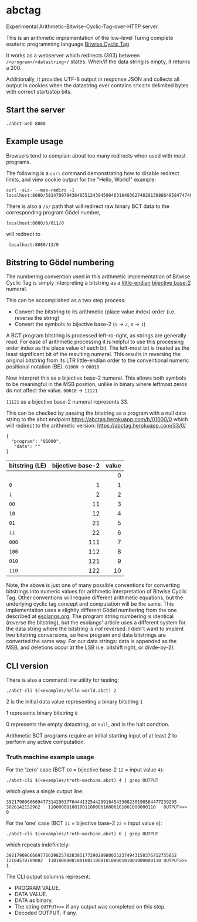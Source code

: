 # abctag
Experimental Arithmetic-Bitwise-Cyclic-Tag-over-HTTP server.

This is an arithmetic implementation of the low-level Turing complete esoteric programming language [Bitwise Cyclic Tag](https://esolangs.org/wiki/Bitwise_Cyclic_Tag)

It works as a webserver which redirects (303) between `/<program>/<datastring>/` states. When/if the data string is empty, it returns a 200.

Additionally, it provides UTF-8 output in response JSON and collects all output in cookies when the datastring ever contains `STX` `ETX` delimited bytes with correct start/stop bits.

## Start the server

    ./abct-web 8080

## Example usage

Browsers tend to complain about too many redirects when used with most programs.

The following is a `curl` command demonstrating how to disable redirect limits, and view cookie output for the "Hello, World!" example:

    curl -sLc- --max-redirs -1 localhost:8080/5814709794364855124394590463104036274829130886495847474077938692059840777884347510099960415045708498000107405098735286987994946170377558/2

There is also a `/b/` path that will redirect raw binary BCT data to the corresponding program Gödel number, 

    localhost:8080/b/011/0

will redirect to

     localhost:8080/13/0

## Bitstring to Gödel numbering

The numbering convention used in this arithmetic implementation of Bitwise Cyclic Tag is simply interpreting a bitstring as a [little-endian](https://en.wikipedia.org/wiki/Endianness) [bijective base-2](https://en.wikipedia.org/wiki/Bijective_numeration) numeral.

This can be accomplished as a two step process:

* Convert the bitstring to its arithmetic (place value index) order (i.e. reverse the string)
* Convert the symbols to bijective base-2 (`1` → `2`, `0` → `1`)

A BCT program bitstring is processed left-ro-right, as strings are generally read. For ease of arithmetic processing it is helpful to use this processing order index as the place value of each bit.
The left-most bit is treated as the least significant bit of the resulting numeral. This results in reversing the original bitstring from its LTR little-endian order to the conventional numeric positional notation (BE).
`01000` → `00010`

Now interpret this as a bijective base-2 numeral. This allows both symbols to be meaningful in the MSB position, unlike in binary where leftmost zeros do not affect the value.
`00010` → `11121`

`11121` as a bijective base-2 numeral represents 33.

This can be checked by passing the bitstring as a program with a null data string to the abct endpoint
https://abctag.herokuapp.com/b/01000/0 which will redirect to the arithmetic version: https://abctag.herokuapp.com/33/0/

```
{
  "program": "01000",
   "data": ""
}
```

| bitstring (LE) | bijective base-2 | value |
|:---------------|-----------------:|------:|
|           |                  | 0 |
| `0`       |  1               | 1 |
| `1`       |  2               | 2 |
| `00`      | 11               | 3 |
| `10`      | 12               | 4 |
| `01`      | 21               | 5 |
| `11`      | 22               | 6 |
| `000`     | 111              | 7 |
| `100`     | 112              | 8 |
| `010`     | 121              | 9 |
| `110`     | 122              | 10|


Note, the above is just one of many possible conventions for converting bitstrings into numeric values for arithmetic interpretation of Bitwise Cyclic Tag.
Other conventions will require different arithmetic equations, but the underlying cyclic tag concept and computation will be the same. This implementation uses a slightly different Gödel numbering from the one described at [esolangs.org](https://esolangs.org/wiki/Bitwise_Cyclic_Tag#Arithmetic_interpretation_of_BCT).
The program string numbering is identical (reverse the bitstring), but the esolangs' article uses a different system for the data string where the bitstring is *not* reversed. I didn't want to implent two bitstring conversions, so here program and data bitstrings are converted the same way.
For our data strings: data is appended as the MSB, and deletions occur at the LSB (i.e. bitshift right, or divde-by-2).

## CLI version

There is also a command line utility for testing:

    ./abct-cli $(<examples/hello-world.abct) 2
    
2 is the initial data value representing a binary bitstring `1`

1 represents binary bitstring `0`

0 represents the empty datastring, or `null`, and is the halt condtion.

Arithmetic BCT programs require an initial starting input of at least 2 to perform any active computation.

### Truth machine example usage

For the 'zero' case (BCT `10` = bijective base-2 `12` = input value `4`):

    ./abct-cli $(<examples/truth-machine.abct) 4 | grep OUTPUT

which gives a single output line:

    39217909666694773142903776444132544299164543308230190564477239295	3026142152962	11000000100100110000010000101001000000110	OUTPUT>>>	0

For the 'one' case (BCT `11` = bijective base-2 `22` = input value `6`):

    ./abct-cli $(<examples/truth-machine.abct) 6 | grep OUTPUT
 
 which repeats indefinitely:
 
    39217909666697766298257028305177290289800352374943150376712755052	12104570709002	1101000000100100110001010000101001000000110	OUTPUT>>>	1
 
 The CLI output columns represent:
 * PROGRAM VALUE.
 * DATA VALUE.
 * DATA as binary.
 * The string `OUTPUT>>>` if any output was completed on this step.
 * Decoded OUTPUT, if any.
